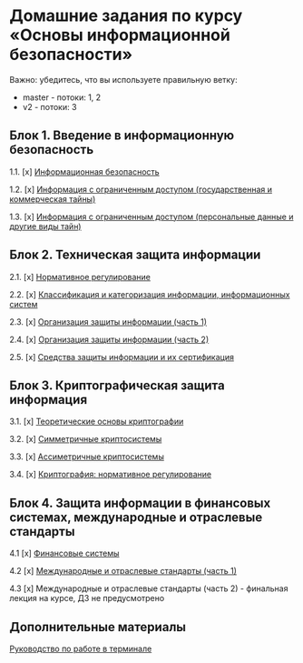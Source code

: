 ---
---

# Домашние задания по курсу «Основы информационной безопасности»

Важно: убедитесь, что вы используете правильную ветку:
* master - потоки: 1, 2
* v2 - потоки: 3

## Блок 1. Введение в информационную безопасность

1.1. [x] [Информационная безопасность](01_information-security)

1.2. [x] [Информация с ограниченным доступом (государственная и коммерческая тайны)](02_privacy)

1.3. [x] [Информация с ограниченным доступом (персональные данные и другие виды тайн)](03_privacy)

## Блок 2. Техническая защита информации

2.1. [x] [Нормативное регулирование](04_regulation)

2.2. [x] [Классификация и категоризация информации, информационных систем](05_classification)

2.3. [x] [Организация защиты информации (часть 1)](06_organization)

2.4. [x] [Организация защиты информации (часть 2)](07_organization)

2.5. [x] [Средства защиты информации и их сертификация](08_certification)

## Блок 3. Криптографическая защита информация

3.1. [x] [Теоретические основы криптографии](09_crypto-basics)

3.2. [x] [Симметричные криптосистемы](10_crypto-symmetric)

3.3. [x] [Ассиметричные криптосистемы](11_crypto_assymetric)

3.4. [x] [Криптография: нормативное регулирование](12_crypto_regulation)

## Блок 4. Защита информации в финансовых системах, международные и отраслевые стандарты

4.1 [x] [Финансовые системы](13_financial)

4.2 [x] [Международные и отраслевые стандарты (часть 1)](14_international)

4.3 [x] Международные и отраслевые стандарты (часть 2) - финальная лекция на курсе, ДЗ не предусмотрено

## Дополнительные материалы

[Руководство по работе в терминале](terminal)
